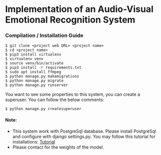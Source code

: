 # Implementation of an Audio-Visual Emotional Recognition System

### Compilation / Installation Guide

```console
$ git clone <project web URL> <project name>
$ cd <project name>
$ pip3 install virtualenv
$ virtualenv venv
$ source venv/bin/activate
$ pip3 install -r requirements.txt
$ sudo apt install ffmpeg
$ python manage.py makemigrations
$ python manage.py migrate
$ python manage.py runserver
```
You want to see some properties to this system, you can create a superuser. You can follow the below comments:
```console
$ python manage.py createsuperuser
```

#### Note:
- This system work with PostgreSql database. 
Please install PostgreSql and configure with django settings.py. 
You may follow this tutorial for installations: [Tutorial](https://www.digitalocean.com/community/tutorials/how-to-use-postgresql-with-your-django-application-on-ubuntu-14-04)
- Please contact for the weights of the model.
